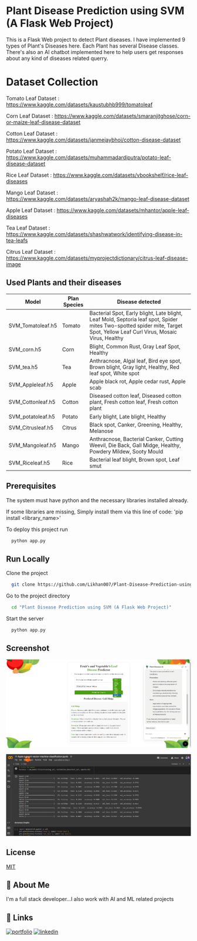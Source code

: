 
# Plant Disease Prediction using SVM (A Flask Web Project)

This is a Flask Web project to detect Plant diseases. I have implemented 9 types of Plant's Diseases here. Each Plant has several Disease classes. There's also an AI chatbot implemented here to help users get responses about any kind of diseases related querry.

# Dataset Collection

Tomato Leaf Dataset : 
https://www.kaggle.com/datasets/kaustubhb999/tomatoleaf

Corn Leaf Dataset : 
https://www.kaggle.com/datasets/smaranjitghose/corn-or-maize-leaf-disease-dataset

Cotton Leaf Dataset : 
https://www.kaggle.com/datasets/janmejaybhoi/cotton-disease-dataset

Potato Leaf Dataset : 
https://www.kaggle.com/datasets/muhammadardiputra/potato-leaf-disease-dataset

Rice Leaf Dataset : 
https://www.kaggle.com/datasets/vbookshelf/rice-leaf-diseases

Mango Leaf Dataset : 
https://www.kaggle.com/datasets/aryashah2k/mango-leaf-disease-dataset

Apple Leaf Dataset : 
https://www.kaggle.com/datasets/mhantor/apple-leaf-diseases

Tea Leaf Dataset : 
https://www.kaggle.com/datasets/shashwatwork/identifying-disease-in-tea-leafs

Citrus Leaf Dataset : 
https://www.kaggle.com/datasets/myprojectdictionary/citrus-leaf-disease-image

## Used Plants and their diseases

| Model            | Plan Species | Disease detected                                             |
|------------------|--------------|--------------------------------------------------------------|
| SVM_Tomatoleaf.h5 | Tomato       | Bacterial Spot, Early blight, Late blight, Leaf Mold, Septoria leaf spot, Spider mites Two-spotted spider mite, Target Spot, Yellow Leaf Curl Virus, Mosaic Virus, Healthy |
| SVM_corn.h5      | Corn         | Blight, Common Rust, Gray Leaf Spot, Healthy                |
| SVM_tea.h5       | Tea          | Anthracnose, Algal leaf, Bird eye spot, Brown blight, Gray light, Healthy, Red leaf spot, White spot |
| SVM_Appleleaf.h5 | Apple        | Apple black rot, Apple cedar rust, Apple scab              |
| SVM_Cottonleaf.h5| Cotton       | Diseased cotton leaf, Diseased cotton plant, Fresh cotton leaf, Fresh cotton plant |
| SVM_potatoleaf.h5| Potato       | Early blight, Late blight, Healthy                          |
| SVM_Citrusleaf.h5| Citrus       | Black spot, Canker, Greening, Healthy, Melanose             |
| SVM_Mangoleaf.h5 | Mango        | Anthracnose, Bacterial Canker, Cutting Weevil, Die Back, Gall Midge, Healthy, Powdery Mildew, Sooty Mould |
| SVM_Riceleaf.h5  | Rice         | Bacterial leaf blight, Brown spot, Leaf smut                |


## Prerequisites

The system must have python and the necessary libraries installed already.

If some libraries are missing, Simply install them via this line of code:
'pip install <library_name>'


To deploy this project run

```bash
  python app.py
```


## Run Locally

Clone the project

```bash
  git clone https://github.com/Likhan007/Plant-Disease-Prediction-using-SVM-A-Flask-Web-Project-.git
```

Go to the project directory

```bash
  cd "Plant Disease Prediction using SVM (A Flask Web Project)"
```

Start the server

```bash
  python app.py
```


## Screenshot

![App Screenshot](https://raw.githubusercontent.com/Likhan007/Plant_Disease_Prediction_using_SVM-Flask-Web-Project/main/static/PageSS.png)

![App Screenshot](https://raw.githubusercontent.com/Likhan007/Plant_Disease_Prediction_using_SVM-Flask-Web-Project/main/static/AccuracySS.png)


## License

[MIT](https://choosealicense.com/licenses/mit/)


## 🚀 About Me
I'm a full stack developer...I also work with AI and ML related projects



## 🔗 Links
[![portfolio](https://img.shields.io/badge/my_portfolio-000?style=for-the-badge&logo=ko-fi&logoColor=white)](https://likhan.me/)
[![linkedin](https://img.shields.io/badge/linkedin-0A66C2?style=for-the-badge&logo=linkedin&logoColor=white)](https://www.linkedin.com/in/iftekharlikhan/)

